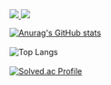   <span align="center">
  <a href="https://www.instagram.com/sejun_noah08/">
    <img src="https://img.shields.io/badge/Instagram-E4405F?style=for-the-badge&logo=Instagram&logoColor=white"/>
  </a>
</span>
<span align="center">
  <a href="https://velog.io/@yuuki08noah/posts/">
    <img src="https://img.shields.io/badge/velog-20C997?style=for-the-badge&logo=velog&logoColor=white"/>
  </a>
</span> 
  
  <span style='margin: auto'>[![Anurag's GitHub stats](https://github-readme-stats.vercel.app/api?username=yuuki08noah&theme=radical)](https://github.com/anuraghazra/github-readme-stats)</span>
  <br><br>
  ![Top Langs](https://github-readme-stats.vercel.app/api/top-langs/?username=yuuki08noah&langs_count=20&theme=radical)
  <br><br>
  [![Solved.ac Profile](http://mazassumnida.wtf/api/generate_badge?boj=yuuki08noah)](https://solved.ac/yuuki08noah)
</center>

